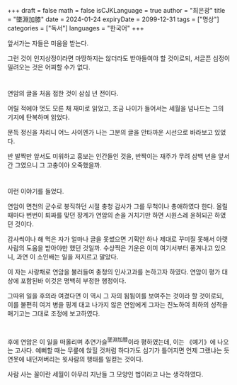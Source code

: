 +++
draft = false
math = false
isCJKLanguage = true
author = "최은광"
title = "墜淵加膝"
date = 2024-01-24
expiryDate = 2099-12-31
tags = ["명상"]
categories = ["독서"]
languages = "한국어"
+++

앞서가는 자들은 미움을 받는다.  
  
그런 것이 인지상정이라면 마땅하지는 않더라도 받아들여야 할 것이로되, 서글픈 심정이 밀려오는 것은 어찌할 수가 없다.  

#

연암의 글을 처음 접한 것이 삼십 년 전이다.  
  
어릴 적에야 멋도 모른 채 재미로 읽었고, 조금 나이가 들어서는 세월을 넘나드는 그의 기지에 탄복하며 읽었다.  
  
문득 정신을 차리니 어느 사이엔가 나는 그분의 글을 안타까운 시선으로 바라보고 있었다.  
  
반 발짝만 앞서도 미워하고 흉보는 인간들인 것을, 반짝이는 재주가 무려 삼백 년을 앞서간 그였으니 그 고충이야 오죽했을까.  

#

이런 이야기를 들었다.  
  
연암이 면천의 군수로 봉직하던 시절 충청 감사가 그를 무척이나 총애하였다 한다. 올릴 때마다 번번이 퇴짜를 맞던 장계가 연암의 손을 거치기만 하면 시원스레 윤허되곤 하였던 것이다.  
  
감사씩이나 해 먹은 자가 얼마나 글을 못썼으면 기획안 하나 제대로 꾸미질 못해서 아랫사람의 도움을 받아야만 했던 것일까. 수상쩍은 기운은 이미 여기서부터 풍겨나고 있으니, 과연 이 소인배는 일을 저지르고 말았다.  
  
이 자는 사랑채로 연암을 불러들여 충청의 인사고과를 논하고자 하였다. 연암이 평가 대상에 포함된바 이것은 명백히 부정한 행정이다.  
  
그따위 일을 후의라 여겼다면 이 역시 그 자의 됨됨이를 보여주는 것이라 할 것이로되, 이를 불편히 여겨 병을 핑계 대고 나가지 않은 연암에게 그자는 진노하여 최하의 성적을 매기고는 그대로 조정에 보고하였다.  

#
  
후에 연암은 이 일을 떠올리며 추연가슬<sup>墜淵加膝</sup>이라 평하였는데, 이는 《예기》에 나오는 고사다. 예뻐할 때는 무릎에 앉힐 것처럼 하다가도 심기가 틀어지면 언제 그랬냐는 듯 연못에 내던져버리는 윗사람의 행태를 일컫는 것이다.  
  
사람 사는 꼴이란 세월이 아무리 지난들 그 모양인 법이라고 나는 생각하였다.